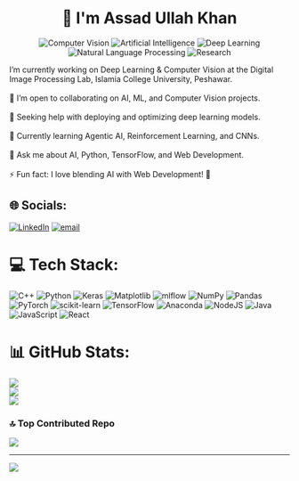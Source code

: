 <h1 align="center">👋 I'm Assad Ullah Khan</h1>
<p align="center">
  <img src="https://img.shields.io/badge/Computer%20Vision-🖥️-brightgreen" alt="Computer Vision">
  <img src="https://img.shields.io/badge/Artificial%20Intelligence-🤖-blue" alt="Artificial Intelligence">
  <img src="https://img.shields.io/badge/Deep%20Learning-🧠-orange" alt="Deep Learning">
  <img src="https://img.shields.io/badge/NLP-💬-purple" alt="Natural Language Processing">
  <img src="https://img.shields.io/badge/Research-📚-yellow" alt="Research">
</p>
I’m currently working on Deep Learning & Computer Vision at the Digital Image Processing Lab, Islamia College University, Peshawar.<br><br>
👯 I’m open to collaborating on AI, ML, and Computer Vision projects.<br><br>
🤝 Seeking help with deploying and optimizing deep learning models.<br><br>
🌱 Currently learning Agentic AI, Reinforcement Learning, and CNNs.<br><br>
💬 Ask me about AI, Python, TensorFlow, and Web Development.<br><br>
⚡ Fun fact: I love blending AI with Web Development! 🚀


## 🌐 Socials:
[![LinkedIn](https://img.shields.io/badge/LinkedIn-%230077B5.svg?logo=linkedin&logoColor=white)](https://linkedin.com/in/assadullahkhan) [![email](https://img.shields.io/badge/Email-D14836?logo=gmail&logoColor=white)](mailto:assadullahkhan556@gmail.com) 

# 💻 Tech Stack:
![C++](https://img.shields.io/badge/c++-%2300599C.svg?style=for-the-badge&logo=c%2B%2B&logoColor=white) ![Python](https://img.shields.io/badge/python-3670A0?style=for-the-badge&logo=python&logoColor=ffdd54) ![Keras](https://img.shields.io/badge/Keras-%23D00000.svg?style=for-the-badge&logo=Keras&logoColor=white) ![Matplotlib](https://img.shields.io/badge/Matplotlib-%23ffffff.svg?style=for-the-badge&logo=Matplotlib&logoColor=black) ![mlflow](https://img.shields.io/badge/mlflow-%23d9ead3.svg?style=for-the-badge&logo=numpy&logoColor=blue) ![NumPy](https://img.shields.io/badge/numpy-%23013243.svg?style=for-the-badge&logo=numpy&logoColor=white) ![Pandas](https://img.shields.io/badge/pandas-%23150458.svg?style=for-the-badge&logo=pandas&logoColor=white) ![PyTorch](https://img.shields.io/badge/PyTorch-%23EE4C2C.svg?style=for-the-badge&logo=PyTorch&logoColor=white) ![scikit-learn](https://img.shields.io/badge/scikit--learn-%23F7931E.svg?style=for-the-badge&logo=scikit-learn&logoColor=white) ![TensorFlow](https://img.shields.io/badge/TensorFlow-%23FF6F00.svg?style=for-the-badge&logo=TensorFlow&logoColor=white) ![Anaconda](https://img.shields.io/badge/Anaconda-%2344A833.svg?style=for-the-badge&logo=anaconda&logoColor=white) ![NodeJS](https://img.shields.io/badge/node.js-6DA55F?style=for-the-badge&logo=node.js&logoColor=white) ![Java](https://img.shields.io/badge/java-%23ED8B00.svg?style=for-the-badge&logo=openjdk&logoColor=white) ![JavaScript](https://img.shields.io/badge/javascript-%23323330.svg?style=for-the-badge&logo=javascript&logoColor=%23F7DF1E) ![React](https://img.shields.io/badge/react-%2320232a.svg?style=for-the-badge&logo=react&logoColor=%2361DAFB)
# 📊 GitHub Stats:
![](https://github-readme-stats.vercel.app/api?username=AssadUllahKhan&theme=dark&hide_border=false&include_all_commits=false&count_private=false)<br/>
![](https://nirzak-streak-stats.vercel.app/?user=AssadUllahKhan&theme=dark&hide_border=false)<br/>
![](https://github-readme-stats.vercel.app/api/top-langs/?username=AssadUllahKhan&theme=dark&hide_border=false&include_all_commits=false&count_private=false&layout=compact)

### 🔝 Top Contributed Repo
![](https://github-contributor-stats.vercel.app/api?username=AssadUllahKhan&limit=5&theme=dark&combine_all_yearly_contributions=true)

---
[![](https://visitcount.itsvg.in/api?id=AssadUllahKhan&icon=0&color=0)](https://visitcount.itsvg.in)

<!-- Proudly created with GPRM ( https://gprm.itsvg.in ) -->
